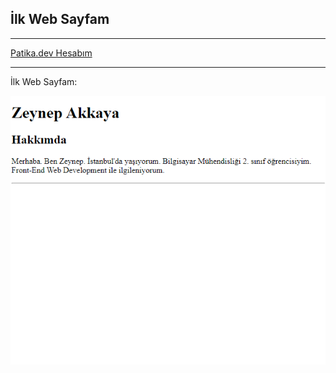 ## İlk Web Sayfam

---

[Patika.dev Hesabım](https://app.patika.dev/zeynepakkaya)

---

İlk Web Sayfam:

![](img1.png)